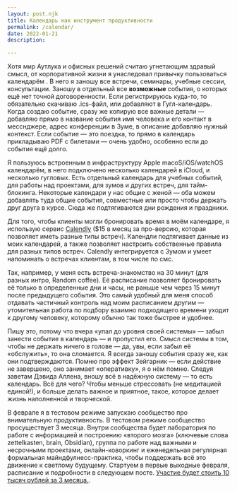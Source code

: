 ```yaml
---
layout: post.njk
title: Календарь как инструмент продуктивности
permalink: /calendar/
date: 2022-01-21
description:

---
```


Хотя мир Аутлука и офисных решений считаю угнетающим здравый смысл, от корпоративной жизни я унаследовал привычку пользоваться календарём . В него я заношу все встречи, семинары, учебные сессии, консультации. Заношу в отдельный все **возможные** события, о которых ещё нет точной договоренности. Если регистрируюсь куда-то, то обязательно скачиваю .ics-файл, или добавляют в Гугл-календарь. Когда создаю событие, сразу же копирую все важные детали — добавляю прямо в название события имя человека и его контакт в месснджере, адрес конференции в Зуме, в описание добавляю нужный контекст. Если событие — это поездка, то прямо в календарь прикладываю PDF с билетами — очень удобно, особенно если до события ещё долго.


Я пользуюсь встроенным в инфраструктуру Apple macoS/iOS/watchOS календарём, в него подключено несколько календарей в iCloud, и несколько гугловых. Есть отдельный календарь для учебных событий, для работы над проектами, для зумов и других встреч, для тайм-блокинга. Некоторые календари у нас общие с женой — оба можем добавлять туда общие события, совместные или просто чтобы держать друг друга в курсе. Сюда же подтягиваются дни рождения и праздники.

Для того, чтобы клиенты могли бронировать время в моём календаре, я использую сервис [Calendly](https://calendly.com) ($15 в месяц за про-версию, которая позволяет иметь разные типы встреч). Календли подтягивает данные из моих календарей, а также позволяет настроить собственные правила для разных типов встреч. Calendly интегрируется с Зумом и умеет напоминать о встречах клиентам, в том числе по смс.

Так, например, у меня есть встреча-знакомство на 30 минут (для разных интро, Random coffee). Её расписание позволяет бронировать её только в определенные дни и часы, не раньше чем через 15 минут после предыдущего события. Это самый удобный для меня способ отдавать частичный контроль над моим расписанием другим — утомительная работа по подбору взаимно подходящего времени уходит к другому человеку, которому обычно так тоже быстрее и удобнее.


Пишу это, потому что вчера «упал до уровня своей системы» — забыл занести событие в календарь — и пропустил его. Смысл системы в том, чтобы не держать ничего в голове — да, увы, если забыл её «обслужить», то она сломается. Я всегда заношу события сразу же, как они подтверждаются. Помню про эффект Зейгарник — если действие не завершено, оно занимает «оперативку», я о нём помню. Следуя заветам Дэвида Аллена, вношу всё в надёжную систему — то есть календарь. Всё для чего? Чтобы меньше стрессовать (не медитацией единой!), и больше делать важное и приятное, такое, которое делает жизнь наполненной и творческой.

В феврале я в тестовом режиме запускаю сообщество про внимательную продуктивность. В тестовом режиме сообщество просуществует 3 месяца. Внутри сообщества будет лаборатория по работе с информацией и построению «второго мозга» (ключевые слова zettelkasten, brain, Obsidian), группа по работе над важными и несрочными проектами, онлайн-коворкинг и еженедельная регулярная формальная майндфулнесс-практика, чтобы поддержать всё это движение к светлому будущему. Стартуем в первые выходные февраля, расписание и подробности в следующем посте. [Участие будет стоить 10 тысяч рублей за 3 месяца.](/subscribe/).
